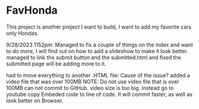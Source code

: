 # FavHonda
This project is another project I want to build, I want to add my favorite cars only Hondas. 


9/28/2023 1152pm: Managed to fix a couple of things on the index and want to do more, I will find out on how to add a slideshow to make it look better.
managed to link the submit button and the submitted.html and fixed the submitted page will be adding more to it.

<!-- will be addding a button for the official honda dealership and see if I want to put a button for the new event in JAPAN. -->

had to move everything to another .HTML file: Cause of the issue? added a video file that was over 100MB
NOTE: Do not use video file that is over 100MB can not commit to GitHub.
video size is too big. instead go to youtube copy Embeded code to line of code. It will commit faster,
as well as look better on Browser. 